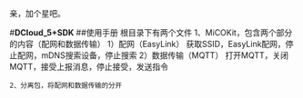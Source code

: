 亲，加个星吧。

#**DCloud_5+SDK**
##使用手册
	根目录下有两个文件
	1、MiCOKit，包含两个部分的内容（配网和数据传输）
		1）配网（EasyLink）
		获取SSID，EasyLink配网，停止配网，mDNS搜索设备，停止搜索
		2）数据传输（MQTT）
		打开MQTT，关闭MQTT，接受上报消息，停止接受，发送指令

	2、分离包，将配网和数据传输的分开